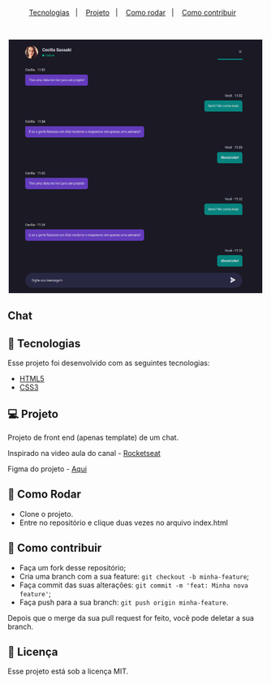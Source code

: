 <p align="center">
  <a href="#-tecnologias">Tecnologias</a>&nbsp;&nbsp;&nbsp;|&nbsp;&nbsp;&nbsp;
  <a href="#-projeto">Projeto</a>&nbsp;&nbsp;&nbsp;|&nbsp;&nbsp;&nbsp;
  <a href="#-como-rodar">Como rodar</a>&nbsp;&nbsp;&nbsp;|&nbsp;&nbsp;&nbsp;
  <a href="#-como-contribuir">Como contribuir</a>&nbsp;&nbsp;&nbsp;
  </p>

<br>

<p align="center">
  <img alt="app" src=".github/img01.png" width="500px" height="500px">
</p>


## Chat

## 🚀 Tecnologias

Esse projeto foi desenvolvido com as seguintes tecnologias:

- [HTML5](https://developer.mozilla.org/pt-BR/docs/Web/HTML/HTML5)
- [CSS3](https://developer.mozilla.org/pt-BR/docs/Web/CSS)


## 💻 Projeto

Projeto de front end (apenas template) de um chat. 

Inspirado na video aula do canal - [Rocketseat](https://www.youtube.com/watch?v=iQkN0Lo3Kwo&list=PL85ITvJ7FLohAe8-BUtOOJ7xyz089SH4m)

Figma do projeto - [Aqui](https://www.figma.com/community/file/1195050524500542670)

## 🚀 Como Rodar

- Clone o projeto.
- Entre no repositório e clique duas vezes no arquivo index.html

## 🤔 Como contribuir

- Faça um fork desse repositório;
- Cria uma branch com a sua feature: `git checkout -b minha-feature`;
- Faça commit das suas alterações: `git commit -m 'feat: Minha nova feature'`;
- Faça push para a sua branch: `git push origin minha-feature`.

Depois que o merge da sua pull request for feito, você pode deletar a sua branch.

## 📝 Licença

Esse projeto está sob a licença MIT.
